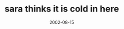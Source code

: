 ---
layout: base.njk
title : 'sara thinks it is cold in here' 
view_title : 'sara thinks it is cold in here' 
year : '2002' 
date : '2002-08-15' 
img_file : '/drawing/sarathinksitscoldinhere2.png' 
html_file : 'sarathinksitscoldinhere2' 
next_html : 'piratebot.html' 
year_order : '140' 
permalink : "title/{{html_file}}.html"
---